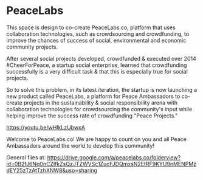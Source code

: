 # PeaceLabs
This space is design to co-create PeaceLabs.co, platform that uses collaboration technologies, such as crowdsourcing and crowdfunding, to improve the chances of success of social, environmental and economic community projects.

After several social projects developed, crowdfunded & executed over 2014 #CheerForPeace, a startup social enterprise, learned that crowdfunding successfully is a very difficult task & that this is especially true for social projects.

So to solve this problem, in its latest iteration, the startup is now launching a new product called PeaceLabs, a platform for Peace Ambassadors to co-create projects in the sustainability & social responsibility arena with collaboration technologies for crowdsourcing the community's input while helping improve the success rate of crowdfunding "Peace Projects."

https://youtu.be/wHIkLzUbwxA

Welcome to PeaceLabs.co! We are happy to count on you and all Peace Ambassadors around the world to develop this community!

General files at: https://drive.google.com/a/peacelabs.co/folderview?id=0B2fJ6Nq0nCZlfkZsQzJTZWVSc1ZucFJDQmxsN2EtRF9KYU9nMENPMzdEY25zTzAtTzhXNW8&usp=sharing
